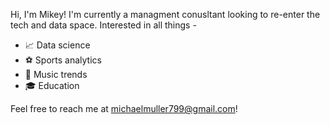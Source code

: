 Hi, I'm Mikey! I'm currently a managment conusltant looking to re-enter the tech and data space. Interested in all things - 
- 📈 Data science 
- ⚽ Sports analytics 
- 🎹 Music trends 
- 🎓 Education 

Feel free to reach me at michaelmuller799@gmail.com!
<!---
mikeymuller/mikeymuller is a ✨ special ✨ repository because its `README.md` (this file) appears on your GitHub profile.
You can click the Preview link to take a look at your changes.
--->
